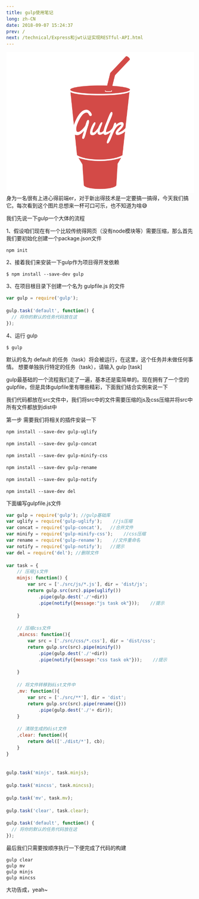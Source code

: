 ```yaml
---
title: gulp使用笔记
long: zh-CN
date: 2018-09-07 15:24:37
prev: /
next: /technical/Express和jwt认证实现RESTful-API.html
---
```

![gulp](./assets/gulp.png)
身为一名很有上进心得前端er，对于新出得技术是一定要搞一搞得，今天我们搞它。每次看到这个图片总想来一杯可口可乐，也不知道为啥:sweat_smile:

我们先说一下gulp一个大体的流程

1、假设咱们现在有一个比较传统得网页（没有node模块等）需要压缩，那么首先我们要初始化创建一个package.json文件
```shell
npm init
```
2、接着我们来安装一下gulp作为项目得开发依赖
```shell
$ npm install --save-dev gulp
```
3、在项目根目录下创建一个名为 gulpfile.js 的文件
```javascript
var gulp = require('gulp');

gulp.task('default', function() {
  // 将你的默认的任务代码放在这
});
```
4、运行 gulp
```shell
$ gulp
```
默认的名为 default 的任务（task）将会被运行，在这里，这个任务并未做任何事情。
想要单独执行特定的任务（task），请输入 gulp [task]

gulp最基础的一个流程我们走了一遍，基本还是蛮简单的。现在拥有了一个空的 gulpfile，但是具体gulpfile里有哪些精彩，下面我们结合实例来说一下

我们代码都放在src文件中，我们将src中的文件需要压缩的js及css压缩并将src中所有文件都放到dist中

第一步 需要我们将相关的插件安装一下
```shell
npm install --save-dev gulp-uglify

npm install --save-dev gulp-concat

npm install --save-dev gulp-minify-css

npm install --save-dev gulp-rename

npm install --save-dev gulp-notify

npm install --save-dev del
```
下面编写gulpfile.js文件
```javascript
var gulp = require('gulp'); //gulp基础库
var uglify = require('gulp-uglify');    //js压缩
var concat = require('gulp-concat'),   //合并文件
var minify = require('gulp-minify-css');    //css压缩
var rename = require('gulp-rename');    //文件重命名
var notify = require('gulp-notify');   //提示
var del = require('del'); //删除文件

var task = {
    // 压缩js文件
    minjs: function() {
        var src = ['./src/js/*.js'], dir = 'dist/js';
        return gulp.src(src).pipe(uglify())
            .pipe(gulp.dest('./'+dir))
            .pipe(notify({message:"js task ok"}));    //提示

    }

    // 压缩css文件
    ,mincss: function(){
        var src = ['./src/css/*.css'], dir = 'dist/css';
        return gulp.src(src).pipe(minify())
            .pipe(gulp.dest('./'+dir))
            .pipe(notify({message:"css task ok"}));    //提示

    }

    // 将文件转移到dist文件中
    ,mv: function(){
        var src = ['./src/**'], dir = 'dist';
        return gulp.src(src).pipe(rename({}))
            .pipe(gulp.dest('./'+ dir));
    }

    // 清除生成的dist文件
    ,clear: function(){
        return del(['./dist/*'], cb);
    }
}


gulp.task('minjs', task.minjs);

gulp.task('mincss', task.mincss);

gulp.task('mv', task.mv);

gulp.task('clear', task.clear);

gulp.task('default', function() {
  // 将你的默认的任务代码放在这
});
```
最后我们只需要按顺序执行一下便完成了代码的构建
```shell
gulp clear
gulp mv
gulp minjs
gulp mincss
```
大功告成，yeah~